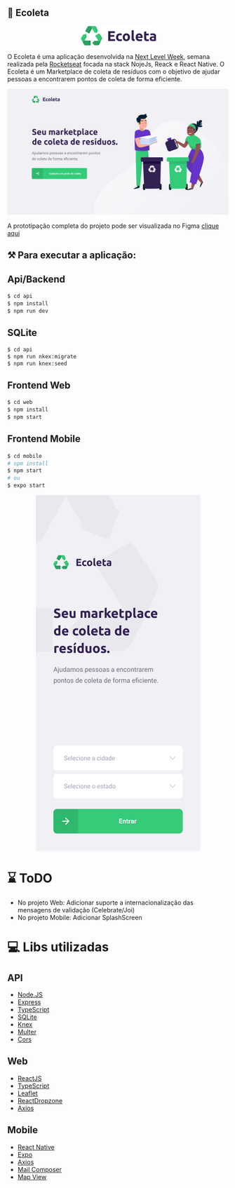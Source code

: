 ## :rocket: Ecoleta

<p align="center">
  <img src="ecoleta/logo.png">
</p>

O Ecoleta é uma aplicação desenvolvida na [Next Level Week](https://nextlevelweek.com/), semana realizada pela [Rocketseat](https://rocketseat.com.br/) focada na stack NojeJs, Reack e React Native. O Ecoleta é um Marketplace de coleta de resíduos com o objetivo de ajudar pessoas a encontrarem pontos de coleta de forma eficiente.

<p align="center">
  <img src="ecoleta/web.png">
</p>

A prototipação completa do projeto pode ser visualizada no Figma [clique aqui](https://www.figma.com/file/9TlOcj6l7D05fZhU12xWT3/Ecoleta-(Booster)?node-id=0%3A1)

## :hammer_and_pick: Para executar a aplicação: 

## Api/Backend
```bash
$ cd api
$ npm install
$ npm run dev
```
## SQLite
```
$ cd api
$ npm run nkex:migrate
$ npm run knex:seed
```
## Frontend Web
```bash
$ cd web
$ npm install
$ npm start
``` 

## Frontend Mobile
```bash
$ cd mobile
# npm install
$ npm start
# ou 
$ expo start
```
<p align="center">
  <img src="ecoleta/mobile.png">
</p>

# :hourglass: ToDO
* No projeto Web: Adicionar suporte a internacionalização das mensagens de validação (Celebrate/Joi)
* No projeto Mobile: Adicionar SplashScreen

# :computer: Libs utilizadas

## API
* [Node.JS](https://nodejs.org/en/docs/)
* [Express](https://expressjs.com/)
* [TypeScript](https://www.typescriptlang.org/)
* [SQLite](https://www.sqlite.org/index.html)
* [Knex](http://knexjs.org/)
* [Multer](https://www.npmjs.com/package/multer)
* [Cors](https://github.com/expressjs/cors)

## Web
* [ReactJS](https://reactjs.org/)
* [TypeScript](https://www.typescriptlang.org/)
* [Leaflet](https://leafletjs.com/)
* [ReactDropzone](https://react-dropzone.js.org/)
* [Axios](https://github.com/axios/axios)

## Mobile
* [React Native](https://reactnative.dev/)
* [Expo](https://docs.expo.io/)
* [Axios](https://github.com/axios/axios)
* [Mail Composer](https://docs.expo.io/versions/latest/sdk/mail-composer/)
* [Map View](https://docs.expo.io/versions/latest/sdk/map-view/)
